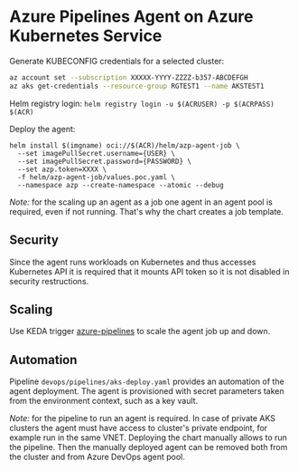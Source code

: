 # Azure Pipelines Agent on Azure Kubernetes Service

Generate KUBECONFIG credentials for a selected cluster:

```bash
az account set --subscription XXXXX-YYYY-ZZZZ-b357-ABCDEFGH
az aks get-credentials --resource-group RGTEST1 --name AKSTEST1
```

Helm registry login: `helm registry login -u $(ACRUSER) -p $(ACRPASS) $(ACR)`

Deploy the agent:
```
helm install $(imgname) oci://$(ACR)/helm/azp-agent-job \
  --set imagePullSecret.username={USER} \
  --set imagePullSecret.password={PASSWORD} \
  --set azp.token=XXXX \
  -f helm/azp-agent-job/values.poc.yaml \
  --namespace azp --create-namespace --atomic --debug
```
*Note:* for the scaling up an agent as a job one agent in an agent pool is required, even if not running. That's why the chart creates a job template.

## Security
Since the agent runs workloads on Kubernetes and thus accesses Kubernetes API it is required that it mounts API token so it is not disabled in security restructions.

## Scaling
Use KEDA trigger [azure-pipelines](https://keda.sh/docs/2.10/scalers/azure-pipelines/) to scale the agent job up and down.

## Automation
Pipeline `devops/pipelines/aks-deploy.yaml` provides an automation of the agent deployment. The agent is provisioned with secret parameters taken from the environment context, such as a key vault.

*Note:* for the pipeline to run an agent is required. In case of private AKS clusters the agent must have access to cluster's private endpoint, for example run in the same VNET. Deploying the chart manually allows to run the pipeline. Then the manually deployed agent can be removed both from the cluster and from Azure DevOps agent pool.